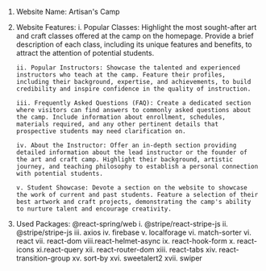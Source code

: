 
1. Website Name: Artisan's Camp

2. Website Features: 
       i. Popular Classes: Highlight the most sought-after art and craft classes offered at the camp on the homepage. Provide a brief description of each class, including its unique features and benefits, to attract the attention of potential students.

       ii. Popular Instructors: Showcase the talented and experienced instructors who teach at the camp. Feature their profiles, including their background, expertise, and achievements, to build credibility and inspire confidence in the quality of instruction.

       iii. Frequently Asked Questions (FAQ): Create a dedicated section where visitors can find answers to commonly asked questions about the camp. Include information about enrollment, schedules, materials required, and any other pertinent details that prospective students may need clarification on.

       iv. About the Instructor: Offer an in-depth section providing detailed information about the lead instructor or the founder of the art and craft camp. Highlight their background, artistic journey, and teaching philosophy to establish a personal connection with potential students.

       v. Student Showcase: Devote a section on the website to showcase the work of current and past students. Feature a selection of their best artwork and craft projects, demonstrating the camp's ability to nurture talent and encourage creativity.

3. Used Packages: @react-spring/web
      i. @stripe/react-stripe-js
      ii. @stripe/stripe-js
      iii. axios
      iv. firebase
      v. localforage
      vi. match-sorter
      vi. react
      vii. react-dom
      viii.react-helmet-async
      ix. react-hook-form
      x. react-icons
      xi.react-query
      xii. react-router-dom
      xiii. react-tabs
      xiv. react-transition-group
      xv. sort-by
      xvi. sweetalert2
      xvii. swiper         